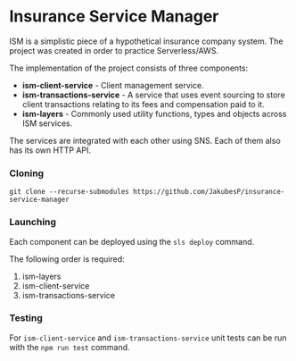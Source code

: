 # Insurance Service Manager

ISM is a simplistic piece of a hypothetical insurance company system. The project was created in order to practice Serverless/AWS.

The implementation of the project consists of three components:

- **ism-client-service** - Client management service.
- **ism-transactions-service** - A service that uses event sourcing to store client transactions relating to its fees and compensation paid to it.
- **ism-layers** - Commonly used utility functions, types and objects across ISM services.

The services are integrated with each other using SNS. Each of them also has its own HTTP API.

### Cloning

```
git clone --recurse-submodules https://github.com/JakubesP/insurance-service-manager
```

### Launching

Each component can be deployed using the `sls deploy` command.

The following order is required:

1. ism-layers
2. ism-client-service
3. ism-transactions-service

### Testing

For `ism-client-service` and `ism-transactions-service` unit tests can be run with the `npm run test` command.
